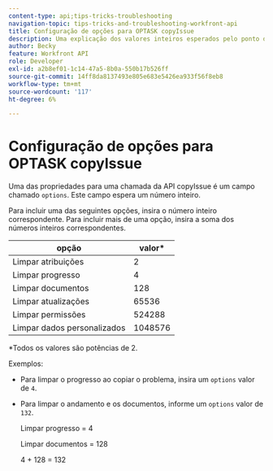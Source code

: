 ```yaml
---
content-type: api;tips-tricks-troubleshooting
navigation-topic: tips-tricks-and-troubleshooting-workfront-api
title: Configuração de opções para OPTASK copyIssue
description: Uma explicação dos valores inteiros esperados pelo ponto de extremidade copyIssue.
author: Becky
feature: Workfront API
role: Developer
exl-id: a2b8ef01-1c14-47a5-8b0a-550b17b526ff
source-git-commit: 14ff8da8137493e805e683e5426ea933f56f8eb8
workflow-type: tm+mt
source-wordcount: '117'
ht-degree: 6%

---
```


# Configuração de opções para OPTASK copyIssue


Uma das propriedades para uma chamada da API copyIssue é um campo chamado `options`. Este campo espera um número inteiro.

Para incluir uma das seguintes opções, insira o número inteiro correspondente. Para incluir mais de uma opção, insira a soma dos números inteiros correspondentes.

| opção | valor* |
|---|---|
| Limpar atribuições | 2 |
| Limpar progresso | 4 |
| Limpar documentos | 128 |
| Limpar atualizações | 65536 |
| Limpar permissões | 524288 |
| Limpar dados personalizados | 1048576 |

*Todos os valores são potências de 2.

Exemplos:

* Para limpar o progresso ao copiar o problema, insira um `options` valor de `4`.

* Para limpar o andamento e os documentos, informe um `options` valor de `132`.

  Limpar progresso = 4

  Limpar documentos = 128

  4 + 128 = 132

